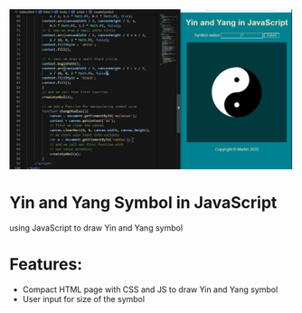 <img src="Screenshot.jpg" width="500px">

# Yin and Yang Symbol in JavaScript
using JavaScript to draw Yin and Yang symbol

# Features:
* Compact HTML page with CSS and JS to draw Yin and Yang symbol
* User input for size of the symbol

